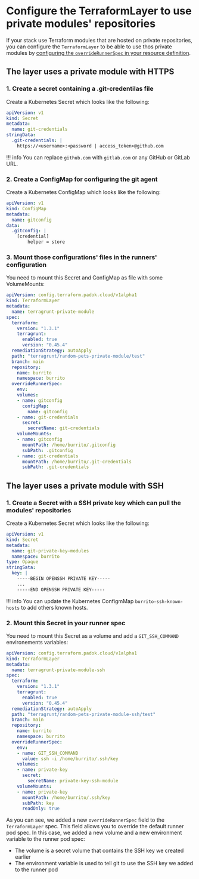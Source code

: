 # Configure the TerraformLayer to use private modules' repositories

If your stack use Terraform modules that are hosted on private repositories, you can configure the `TerraformLayer` to be able to use thos private modules by [configuring the `overrideRunnerSpec` in your resource definition](./override-runner.md).

## The layer uses a private module with HTTPS

### 1. Create a secret containing a .git-credentilas file

Create a Kubernetes Secret which looks like the following:

```yaml
apiVersion: v1
kind: Secret
metadata:
  name: git-credentials
stringData:
  .git-credentials: |
    https://<username>:<password | access_token>@github.com
```

!!! info
    You can replace `github.com` with `gitlab.com` or any GitHub or GitLab URL.

### 2. Create a ConfigMap for configuring the git agent

Create a Kubernetes ConfigMap which looks like the following:

```yaml
apiVersion: v1
kind: ConfigMap
metadata:
  name: gitconfig
data:
  .gitconfig: |
    [credential]
        helper = store
```

### 3. Mount those configurations' files in the runners' configuration

You need to mount this Secret and ConfigMap as file with some VolumeMounts:

```yaml
apiVersion: config.terraform.padok.cloud/v1alpha1
kind: TerraformLayer
metadata:
  name: terragrunt-private-module
spec:
  terraform:
    version: "1.3.1"
    terragrunt:
      enabled: true
      version: "0.45.4"
  remediationStrategy: autoApply
  path: "terragrunt/random-pets-private-module/test"
  branch: main
  repository:
    name: burrito
    namespace: burrito
  overrideRunnerSpec:
    env:
    volumes:
    - name: gitconfig
      configMap:
        name: gitconfig
    - name: git-credentials
      secret:
        secretName: git-credentials
    volumeMounts:
    - name: gitconfig
      mountPath: /home/burrito/.gitconfig
      subPath: .gitconfig
    - name: git-credentials
      mountPath: /home/burrito/.git-credentials
      subPath: .git-credentials
```

## The layer uses a private module with SSH

### 1. Create a Secret with a SSH private key which can pull the modules' repositories

Create a Kubernetes Secret which looks like the following:

```yaml
apiVersion: v1
kind: Secret
metadata:
  name: git-private-key–modules
  namespace: burrito
type: Opaque
stringSata:
  key: |
    -----BEGIN OPENSSH PRIVATE KEY-----
    ...
    -----END OPENSSH PRIVATE KEY-----
```

!!! info
    You can update the Kubernetes ConfigmMap `burrito-ssh-known-hosts` to add others known hosts.

### 2. Mount this Secret in your runner spec

You need to mount this Secret as a volume and add a `GIT_SSH_COMMAND` environements variables:

```yaml
apiVersion: config.terraform.padok.cloud/v1alpha1
kind: TerraformLayer
metadata:
  name: terragrunt-private-module-ssh
spec:
  terraform:
    version: "1.3.1"
    terragrunt:
      enabled: true
      version: "0.45.4"
  remediationStrategy: autoApply
  path: "terragrunt/random-pets-private-module-ssh/test"
  branch: main
  repository:
    name: burrito
    namespace: burrito
  overrideRunnerSpec:
    env:
    - name: GIT_SSH_COMMAND
      value: ssh -i /home/burrito/.ssh/key
    volumes:
    - name: private-key
      secret:
        secretName: private-key-ssh-module
    volumeMounts:
    - name: private-key
      mountPath: /home/burrito/.ssh/key
      subPath: key
      readOnly: true
```

As you can see, we added a new `overrideRunnerSpec` field to the `TerraformLayer` spec. This field allows you to override the default runner pod spec.
In this case, we added a new volume and a new environment variable to the runner pod spec:
- The volume is a secret volume that contains the SSH key we created earlier
- The environment variable is used to tell git to use the SSH key we added to the runner pod
